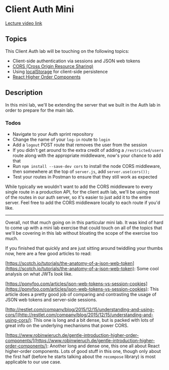 # Client Auth Mini

[Lecture video link](https://www.youtube.com/watch?v=sqf1bh7kD3I&feature=youtu.be)

## Topics
This Client Auth lab will be touching on the following topics:
 * Client-side authentication via sessions and JSON web tokens
 * [CORS (Cross Origin Resource Sharing)](https://en.wikipedia.org/wiki/Cross-origin_resource_sharing)
 * Using [localStorage](https://developer.mozilla.org/en-US/docs/Web/API/Window/localStorage) for client-side persistence
 * [React Higher Order Components](https://facebook.github.io/react/docs/higher-order-components.html)

## Description
In this mini lab, we'll be extending the server that we built in the Auth lab in order to prepare for the main lab.

### Todos
 * Navigate to your Auth sprint repository
 * Change the name of your `log-in` route to `login` 
 * Add a `logout` POST route that removes the user from the session
 * If you didn't get around to the extra credit of adding a `/restricted/users` route along with the appropriate middleware, now's your chance to add that
 * Run `npm install --save-dev cors` to install the node CORS middleware, then somewhere at the top of `server.js`, add `server.use(cors());`
 * Test your routes in Postman to ensure that they still work as expected

While typically we wouldn't want to add the CORS middleware to every single route in a production API, for the client auth lab, we'll be using most of the 
routes in our auth server, so it's easier to just add it to the entire server. Feel free to add the CORS middleware locally to each route if you'd like. 

---

Overall, not that much going on in this particular mini lab. It was kind of hard to come up with a mini lab exercise that could touch on all of the topics
that we'll be covering in this lab without bloating the scope of the exercise too much. 

If you finished that quickly and are just sitting around twiddling your thumbs now, here are a few good articles to read:

[https://scotch.io/tutorials/the-anatomy-of-a-json-web-token](https://scotch.io/tutorials/the-anatomy-of-a-json-web-token): Some cool analysis on what JWTs
_look_ like.

[https://ponyfoo.com/articles/json-web-tokens-vs-session-cookies](https://ponyfoo.com/articles/json-web-tokens-vs-session-cookies): This article does a pretty
good job of comparing and contrasting the usage of JSON web tokens and server-side sessions. 

[http://restlet.com/company/blog/2015/12/15/understanding-and-using-cors/](http://restlet.com/company/blog/2015/12/15/understanding-and-using-cors/): This one
is long and a bit dense, but is packed with lots of great info on the underlying mechanisms that power CORS.

[https://www.robinwieruch.de/gentle-introduction-higher-order-components/](https://www.robinwieruch.de/gentle-introduction-higher-order-components/): Another 
long and dense one, this one all about React higher-order components. Lots of good stuff in this one, though only about the first half (before he starts talking
about the `recompose` library) is most applicable to our use case.  
